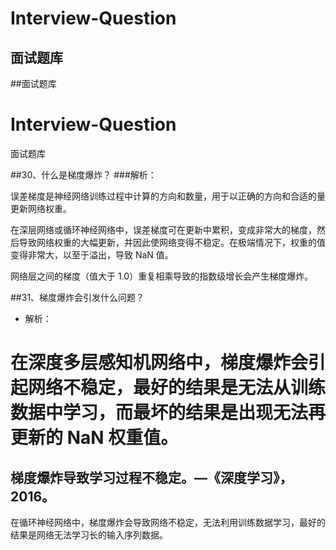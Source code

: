 # Interview-Question
## 面试题库
##面试题库

# Interview-Question
面试题库

##30、什么是梯度爆炸？
###解析：

误差梯度是神经网络训练过程中计算的方向和数量，用于以正确的方向和合适的量更新网络权重。

在深层网络或循环神经网络中，误差梯度可在更新中累积，变成非常大的梯度，然后导致网络权重的大幅更新，并因此使网络变得不稳定。在极端情况下，权重的值变得非常大，以至于溢出，导致 NaN 值。

网络层之间的梯度（值大于 1.0）重复相乘导致的指数级增长会产生梯度爆炸。

##31、梯度爆炸会引发什么问题？
- 解析：

在深度多层感知机网络中，梯度爆炸会引起网络不稳定，最好的结果是无法从训练数据中学习，而最坏的结果是出现无法再更新的 NaN 权重值。
==============
梯度爆炸导致学习过程不稳定。—《深度学习》，2016。
----------

在循环神经网络中，梯度爆炸会导致网络不稳定，无法利用训练数据学习，最好的结果是网络无法学习长的输入序列数据。

